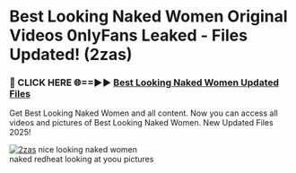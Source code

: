 # Best Looking Naked Women Original Videos 0nlyFans Leaked - Files Updated! (2zas)

<h3>🔴 CLICK HERE 🌐==►► <a href="https://tinyurl.com/yckcrads" rel="nofollow">Best Looking Naked Women Updated Files</a></h3>

Get Best Looking Naked Women and all content. Now you can access all videos and pictures of Best Looking Naked Women. New Updated Files 2025!

[![2zas](https://i.imgur.com/hpKpOFt.gif)](https://tinyurl.com/yckcrads)
nice looking naked women<br>
naked redheat looking at yoou pictures
